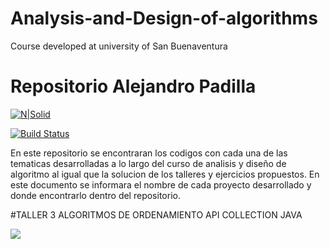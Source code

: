 # Analysis-and-Design-of-algorithms
Course developed at university of San Buenaventura
# Repositorio Alejandro Padilla

[![N|Solid](https://cldup.com/dTxpPi9lDf.thumb.png)](https://nodesource.com/products/nsolid)

[![Build Status](https://travis-ci.org/joemccann/dillinger.svg?branch=master)](https://travis-ci.org/joemccann/dillinger)

En este repositorio se encontraran los codigos con cada una de las tematicas desarrolladas a lo largo del curso de analisis
y diseño de algoritmo al igual que la solucion de los talleres y ejercicios propuestos. En este documento se informara el nombre de cada proyecto desarrollado y donde encontrarlo dentro del repositorio.   


#TALLER 3 
ALGORITMOS DE ORDENAMIENTO API COLLECTION JAVA

![](https://cdn4.creativecirclemedia.com/fortstockton/original/20200310-084859-Coronavirus%20logo-180x180.jpg)
